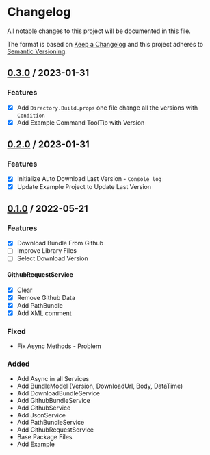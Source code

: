 # Changelog
All notable changes to this project will be documented in this file.

The format is based on [Keep a Changelog](http://keepachangelog.com/en/1.0.0/)
and this project adheres to [Semantic Versioning](http://semver.org/spec/v2.0.0.html).

## [0.3.0] / 2023-01-31
### Features
- [x] Add `Directory.Build.props` one file change all the versions with `Condition`
- [x] Add Example Command ToolTip with Version

## [0.2.0] / 2023-01-31
### Features
- [x] Initialize Auto Download Last Version - `Console log`
- [x] Update Example Project to Update Last Version

## [0.1.0] / 2022-05-21
### Features
- [x] Download Bundle From Github
- [ ] Improve Library Files
- [ ] Select Download Version
#### GithubRequestService
- [x] Clear
- [x] Remove Github Data 
- [x] Add PathBundle
- [x] Add XML comment
### Fixed
- Fix Async Methods - Problem
### Added
- Add Async in all Services
- Add BundleModel (Version, DownloadUrl, Body, DataTime)
- Add DownloadBundleService
- Add GithubBundleService
- Add GithubService
- Add JsonService
- Add PathBundleService
- Add GithubRequestService
- Base Package Files
- Add Example

[vNext]: ../../compare/1.0.0...HEAD
[0.3.0]: ../../compare/0.2.0...0.3.0
[0.2.0]: ../../compare/0.1.0...0.2.0
[0.1.0]: ../../compare/0.1.0
[1.0.0]: ../../compare/1.0.0